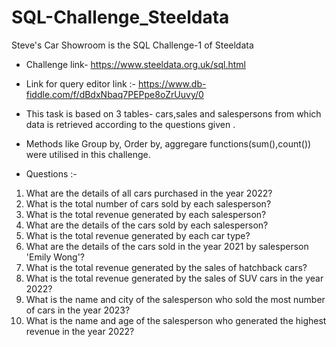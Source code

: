 # SQL-Challenge_Steeldata
Steve's Car Showroom is the SQL Challenge-1 of Steeldata 

- Challenge link- https://www.steeldata.org.uk/sql.html
- Link for query editor link :- https://www.db-fiddle.com/f/dBdxNbaq7PEPpe8oZrUuvy/0
- This task is based on 3 tables- cars,sales and salespersons from which data is retrieved according to the questions given .
- Methods like Group by, Order by, aggregare functions(sum(),count()) were utilised in this challenge.
  
- Questions :-
1. What are the details of all cars purchased in the year 2022?
2. What is the total number of cars sold by each salesperson?
3. What is the total revenue generated by each salesperson?
4. What are the details of the cars sold by each salesperson?
5. What is the total revenue generated by each car type?
6. What are the details of the cars sold in the year 2021 by salesperson 'Emily Wong'?
7. What is the total revenue generated by the sales of hatchback cars?
8. What is the total revenue generated by the sales of SUV cars in the year 2022?
9. What is the name and city of the salesperson who sold the most number of cars in the year 2023?
10. What is the name and age of the salesperson who generated the highest revenue in the year 2022?
